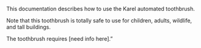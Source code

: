 This documentation describes how to use the Karel automated
toothbrush.

Note that this toothbrush is totally safe to use for children,
adults, wildlife, and tall buildings.

The toothbrush requires [need info here].”